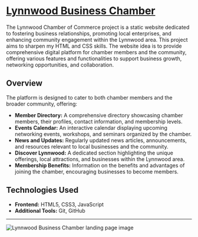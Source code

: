 # [Lynnwood Business Chamber](https://koigor97.github.io/projects/chamber)

The Lynnwood Chamber of Commerce project is a static website dedicated to fostering business relationships, promoting local enterprises, and enhancing community engagement within the Lynnwood area. This project aims to sharpen my HTML and CSS skills. The website idea is to provide comprehensive digital platform for chamber members and the community, offering various features and functionalities to support business growth, networking opportunities, and collaboration.

## Overview

The platform is designed to cater to both chamber members and the broader community, offering:

- **Member Directory:** A comprehensive directory showcasing chamber members, their profiles, contact information, and membership levels.
- **Events Calendar:** An interactive calendar displaying upcoming networking events, workshops, and seminars organized by the chamber.
- **News and Updates:** Regularly updated news articles, announcements, and resources relevant to local businesses and the community.
- **Discover Lynnwood:** A dedicated section highlighting the unique offerings, local attractions, and businesses within the Lynnwood area.
- **Membership Benefits:** Information on the benefits and advantages of joining the chamber, encouraging businesses to become members.

## Technologies Used

- **Frontend:** HTML5, CSS3, JavaScript
- **Additional Tools:** Git, GitHub

---

![Lynnwood Business Chamber landing page image](images/chamber-screenshot.webp)
